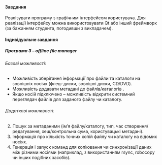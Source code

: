#### Завдання  
Реалізувати програму з графічним інтерфейсом користувача. Для реалізації інтерфейсу можна використовувати Qt або інший фреймворк (за бажанням студента, погодивши з викладачем). 

#### Індивідуальне завдання  
##### Програма 3 – offline file manager  
###### Базові можливості:  
- Можливість зберігання інформації про файли та каталоги на зовнішніх носіях (флеш-диски, зовнішні диски, CD/DVD).  
- Можливість додавати метадані до файлів/каталогів .  
- Якщо носій підключено – можливість відкрити системний переглядач файлів для заданого файлу чи каталогу.  
###### Додаткові можливості:  
2. Пошук за метаданими (ім’я файлу/каталогу, тип, час створення/редагування, хеш/контрольна сума, користувацькі метадані).  
3. Інформація про кількість точних копій файлу чи каталогу на відомих носіях.  
4. Генерація і запуск команд для копіювання чи синхронізації даних між різними носіями (наприклад, з використанням rsync, robocopy чи інших подібних засобів).  

